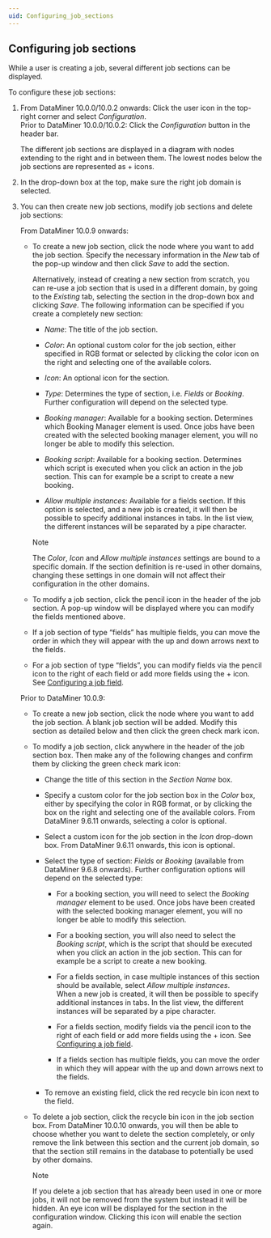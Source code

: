 ```yaml
---
uid: Configuring_job_sections
---
```


## Configuring job sections

While a user is creating a job, several different job sections can be displayed.

To configure these job sections:

1. From DataMiner 10.0.0/10.0.2 onwards: Click the user icon in the top-right corner and select *Configuration*.<br>Prior to DataMiner 10.0.0/10.0.2: Click the *Configuration* button in the header bar.

    The different job sections are displayed in a diagram with nodes extending to the right and in between them. The lowest nodes below the job sections are represented as + icons.

2. In the drop-down box at the top, make sure the right job domain is selected.

3. You can then create new job sections, modify job sections and delete job sections:

    From DataMiner 10.0.9 onwards:

    - To create a new job section, click the node where you want to add the job section. Specify the necessary information in the *New* tab of the pop-up window and then click *Save* to add the section.

        Alternatively, instead of creating a new section from scratch, you can re-use a job section that is used in a different domain, by going to the *Existing* tab, selecting the section in the drop-down box and clicking *Save*.
        The following information can be specified if you create a completely new section:

        - *Name*: The title of the job section.

        - *Color*: An optional custom color for the job section, either specified in RGB format or selected by clicking the color icon on the right and selecting one of the available colors.

        - *Icon*: An optional icon for the section.

        - *Type*: Determines the type of section, i.e. *Fields* or *Booking*. Further configuration will depend on the selected type.

        - *Booking manager*: Available for a booking section. Determines which Booking Manager element is used. Once jobs have been created with the selected booking manager element, you will no longer be able to modify this selection.

        - *Booking script*: Available for a booking section. Determines which script is executed when you click an action in the job section. This can for example be a script to create a new booking.

        - *Allow multiple instances*: Available for a fields section. If this option is selected, and a new job is created, it will then be possible to specify additional instances in tabs. In the list view, the different instances will be separated by a pipe character.

        > [!NOTE]
        > The *Color*, *Icon* and *Allow multiple instances* settings are bound to a specific domain. If the section definition is re-used in other domains, changing these settings in one domain will not affect their configuration in the other domains.

    - To modify a job section, click the pencil icon in the header of the job section. A pop-up window will be displayed where you can modify the fields mentioned above.

    - If a job section of type “fields” has multiple fields, you can move the order in which they will appear with the up and down arrows next to the fields.

    - For a job section of type “fields”, you can modify fields via the pencil icon to the right of each field or add more fields using the + icon. See [Configuring a job field](Configuring_a_job_field.md).

    Prior to DataMiner 10.0.9:

    - To create a new job section, click the node where you want to add the job section. A blank job section will be added. Modify this section as detailed below and then click the green check mark icon.

    - To modify a job section, click anywhere in the header of the job section box. Then make any of the following changes and confirm them by clicking the green check mark icon:

        - Change the title of this section in the *Section Name* box.

        - Specify a custom color for the job section box in the *Color* box, either by specifying the color in RGB format, or by clicking the box on the right and selecting one of the available colors. From DataMiner 9.6.11 onwards, selecting a color is optional.

        - Select a custom icon for the job section in the *Icon* drop-down box. From DataMiner 9.6.11 onwards, this icon is optional.

        - Select the type of section: *Fields* or *Booking* (available from DataMiner 9.6.8 onwards). Further configuration options will depend on the selected type:

            - For a booking section, you will need to select the *Booking manager* element to be used. Once jobs have been created with the selected booking manager element, you will no longer be able to modify this selection.

            - For a booking section, you will also need to select the *Booking script*, which is the script that should be executed when you click an action in the job section. This can for example be a script to create a new booking.

            - For a fields section, in case multiple instances of this section should be available, select *Allow multiple instances*. <br>When a new job is created, it will then be possible to specify additional instances in tabs. In the list view, the different instances will be separated by a pipe character.

            - For a fields section, modify fields via the pencil icon to the right of each field or add more fields using the + icon. See [Configuring a job field](Configuring_a_job_field.md).

            - If a fields section has multiple fields, you can move the order in which they will appear with the up and down arrows next to the fields.

        - To remove an existing field, click the red recycle bin icon next to the field.

    - To delete a job section, click the recycle bin icon in the job section box. From DataMiner 10.0.10 onwards, you will then be able to choose whether you want to delete the section completely, or only remove the link between this section and the current job domain, so that the section still remains in the database to potentially be used by other domains.

        > [!NOTE]
        > If you delete a job section that has already been used in one or more jobs, it will not be removed from the system but instead it will be hidden. An eye icon will be displayed for the section in the configuration window. Clicking this icon will enable the section again.
        >

